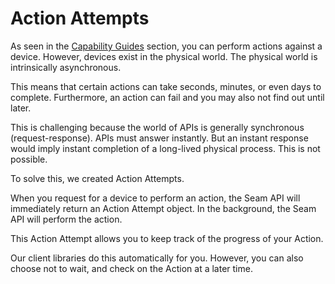 # Action Attempts

As seen in the [Capability Guides](broken-reference) section, you can perform actions against a device. However, devices exist in the physical world. The physical world is intrinsically asynchronous.

This means that certain actions can take seconds, minutes, or even days to complete. Furthermore, an action can fail and you may also not find out until later.

This is challenging because the world of APIs is generally synchronous (request-response). APIs must answer instantly. But an instant response would imply instant completion of a long-lived physical process. This is not possible.

To solve this, we created Action Attempts.

When you request for a device to perform an action, the Seam API will immediately return an Action Attempt object. In the background, the Seam API will perform the action.

This Action Attempt allows you to keep track of the progress of your Action.

Our client libraries do this automatically for you. However, you can also choose not to wait, and check on the Action at a later time.
